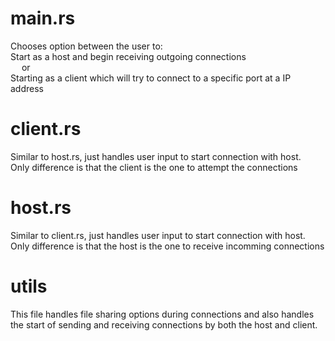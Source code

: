 # main.rs
Chooses option between the user to: <br />
Start as a host and begin receiving outgoing connections
<br />
&emsp;    or 
<br />
Starting as a client which will try to connect to a specific port at a IP address

# client.rs
Similar to host.rs, just handles user input to start connection with host.
<br />
Only difference is that the client is the one to attempt the connections

# host.rs
Similar to client.rs, just handles user input to start connection with host.
<br />
Only difference is that the host is the one to receive incomming connections

# utils
This file handles file sharing options during connections and also handles the start of sending and receiving connections by both the host and client.